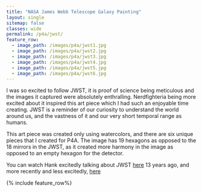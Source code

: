```yaml
---
title: "NASA James Webb Telescope Galaxy Painting"
layout: single
sitemap: false
classes: wide
permalink: /p4a/jwst/
feature_row:
  - image_path: /images/p4a/jwst1.jpg
  - image_path: /images/p4a/jwst2.jpg
  - image_path: /images/p4a/jwst3.jpg
  - image_path: /images/p4a/jwst4.jpg
  - image_path: /images/p4a/jwst5.jpg
  - image_path: /images/p4a/jwst6.jpg
---
```

I was so excited to follow JWST, it is proof of science being meticulous and the images it captured were absolutely enthralling. Nerdfighteria being more excited about it inspired this art piece which I had such an enjoyable time creating. JWST is a reminder of our curiosity to understand the world around us, and the vastness of it and our very short temporal range as humans.

This art piece was created only using watercolors, and there are six unique pieces that I created for P4A. The image has 19 hexagons as opposed to the 18 mirrors in the JWST, as it created more harmony in the image as opposed to an empty hexagon for the detector.

You can watch Hank excitedly talking about JWST [here](https://www.youtube.com/watch?v=ihpNNBmJypE) 13 years ago, and more recently and less excitedly, [here](https://www.youtube.com/watch?v=Lf4EDcjMtmw)

{% include feature_row%}